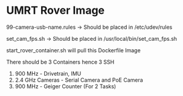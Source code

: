 # UMRT Rover Image

99-camera-usb-name.rules -> Should be placed in /etc/udev/rules

set_cam_fps.sh -> Should be placed in /usr/local/bin/set_cam_fps.sh

start_rover_container.sh will pull this Dockerfile Image 

There should be 3 Containers hence 3 SSH
1. 900 MHz - Drivetrain, IMU
2. 2.4 GHz Cameras - Serial Camera and PoE Camera 
3. 900 MHz - Geiger Counter (For 2 Tasks)